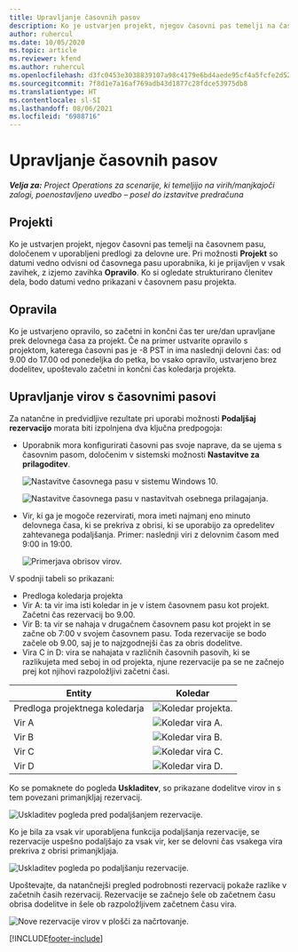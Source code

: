 ```yaml
---
title: Upravljanje časovnih pasov
description: Ko je ustvarjen projekt, njegov časovni pas temelji na časovnem pasu, določenem v uporabljeni predlogi za delovne ure.
author: ruhercul
ms.date: 10/05/2020
ms.topic: article
ms.reviewer: kfend
ms.author: ruhercul
ms.openlocfilehash: d3fc0453e3038839107a98c4179e6bd4aede95cf4a5fcfe2d52f823b83029485
ms.sourcegitcommit: 7f8d1e7a16af769adb43d1877c28fdce53975db8
ms.translationtype: HT
ms.contentlocale: sl-SI
ms.lasthandoff: 08/06/2021
ms.locfileid: "6988716"
---
```

# <a name="manage-time-zones"></a>Upravljanje časovnih pasov

_**Velja za:** Project Operations za scenarije, ki temeljijo na virih/manjkajoči zalogi, poenostavljeno uvedbo – posel do izstavitve predračuna_


## <a name="projects"></a>Projekti

Ko je ustvarjen projekt, njegov časovni pas temelji na časovnem pasu, določenem v uporabljeni predlogi za delovne ure. Pri možnosti **Projekt** so datumi vedno odvisni od časovnega pasu uporabnika, ki je prijavljen v vsak zavihek, z izjemo zavihka **Opravilo**. Ko si ogledate strukturirano členitev dela, bodo datumi vedno prikazani v časovnem pasu projekta.

## <a name="tasks"></a>Opravila

Ko je ustvarjeno opravilo, so začetni in končni čas ter ure/dan upravljane prek delovnega časa za projekt. Če na primer ustvarite opravilo s projektom, katerega časovni pas je -8 PST in ima naslednji delovni čas: od 9.00 do 17.00 od ponedeljka do petka, bo vsako opravilo, ustvarjeno brez dodelitev, upoštevalo začetni in končni čas koledarja projekta.

## <a name="manage-resources-with-time-zones"></a>Upravljanje virov s časovnimi pasovi

Za natančne in predvidljive rezultate pri uporabi možnosti **Podaljšaj rezervacijo** morata biti izpolnjena dva ključna predpogoja:  

- Uporabnik mora konfigurirati časovni pas svoje naprave, da se ujema s časovnim pasom, določenim v sistemski možnosti **Nastavitve za prilagoditev**.
 
  ![Nastavitve časovnega pasu v sistemu Windows 10.](media/reconcile-assignments-03.png)

  ![Nastavitve časovnega pasu v nastavitvah osebnega prilagajanja.](media/reconcile-assignments-04.png)
 
- Vir, ki ga je mogoče rezervirati, mora imeti najmanj eno minuto delovnega časa, ki se prekriva z obrisi, ki se uporabijo za opredelitev zahtevanega podaljšanja. Primer: naslednji viri z delovnim časom med 9:00 in 19:00. 

  ![Primerjava obrisov virov.](media/reconcile-assignments-05.png)

V spodnji tabeli so prikazani:

- Predloga koledarja projekta
- Vir A: ta vir ima isti koledar in je v istem časovnem pasu kot projekt. Začetni čas rezervacij bo 9.00.
- Vir B: ta vir se nahaja v drugačnem časovnem pasu kot projekt in se začne ob 7:00 v svojem časovnem pasu. Toda rezervacije se bodo začele ob 9.00, saj je to najzgodnejši čas za obris dodelitve.
- Vira C in D: vira se nahajata v različnih časovnih pasovih, ki se razlikujeta med seboj in od projekta, njune rezervacije pa se ne začnejo prej kot njihovi razpoložljivi začetni časi.

|Entity  |Koledar  |
|-|-|
|Predloga projektnega koledarja   | ![Koledar projekta.](media/reconcile-assignments-06.png) |
|Vir A  | ![Koledar vira A.](media/reconcile-assignments-06.png) |
|Vir B  |  ![Koledar vira B.](media/reconcile-assignments-07.png) |
|Vir C  |  ![Koledar vira C.](media/reconcile-assignments-08.png) |
|Vir D  | ![Koledar vira D.](media/reconcile-assignments-09.png)  |
 
Ko se pomaknete do pogleda **Uskladitev**, so prikazane dodelitve virov in s tem povezani primanjkljaj rezervacij.

![Uskladitev pogleda pred podaljšanjem rezervacije.](media/reconcile-assignments-10.png)

Ko je bila za vsak vir uporabljena funkcija podaljšanja rezervacije, se rezervacije uspešno podaljšajo za vsak vir, ker se delovni čas vsakega vira prekriva z obrisi primanjkljaja.

![Uskladitev pogleda po podaljšanju rezervacije.](media/reconcile-assignments-11.png) 

Upoštevajte, da natančnejši pregled podrobnosti rezervacij pokaže razlike v začetnih časih rezervacij. Rezervacije se začnejo šele ob začetnem času obrisa dodelitve in šele ob razpoložljivem začetnem času vira.

![Nove rezervacije virov v plošči za načrtovanje.](media/reconcile-assignments-12.png)


[!INCLUDE[footer-include](../includes/footer-banner.md)]